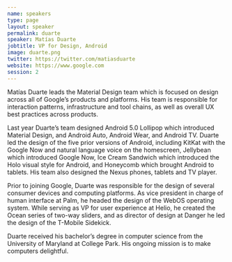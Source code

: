 ```yaml
---
name: speakers
type: page
layout: speaker
permalink: duarte
speaker: Matías Duarte
jobtitle: VP for Design, Android
image: duarte.png
twitter: https://twitter.com/matiasduarte
website: https://www.google.com
session: 2
---
```

Matías Duarte leads the Material Design team which is focused on design across all of Google’s products and platforms. His team is responsible for interaction patterns, infrastructure and tool chains, as well as overall UX best practices across products. 

Last year Duarte’s team designed Android 5.0 Lollipop which introduced Material Design, and Android Auto, Android Wear, and Android TV. Duarte led the design of the five prior versions of Android, including KitKat with the Google Now and natural language voice on the homescreen, Jellybean which introduced Google Now, Ice Cream Sandwich which introduced the Holo visual style for Android, and Honeycomb which brought Android to tablets. His team also designed the Nexus phones, tablets and TV player.
 
Prior to joining Google, Duarte was responsible for the design of several consumer devices and computing platforms. As vice president in charge of human interface at Palm, he headed the design of the WebOS operating system. While serving as VP for user experience at Helio, he created the Ocean series of two-way sliders, and as director of design at Danger he led the design of the T-Mobile Sidekick.
 
Duarte received his bachelor’s degree in computer science from the University of Maryland at College Park. His ongoing mission is to make computers delightful.